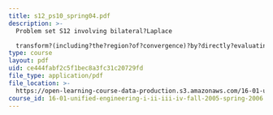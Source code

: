 ```yaml
---
title: s12_ps10_spring04.pdf
description: >-
  Problem set S12 involving bilateral?Laplace

  transform?(including?the?region?of?convergence)?by?directly?evaluating?the?Laplace?transform?integral.
type: course
layout: pdf
uid: ce444fabf2c5f1bec8a3fc31c20729fd
file_type: application/pdf
file_location: >-
  https://open-learning-course-data-production.s3.amazonaws.com/16-01-unified-engineering-i-ii-iii-iv-fall-2005-spring-2006/ce444fabf2c5f1bec8a3fc31c20729fd_s12_ps10_spring04.pdf
course_id: 16-01-unified-engineering-i-ii-iii-iv-fall-2005-spring-2006
---
```

